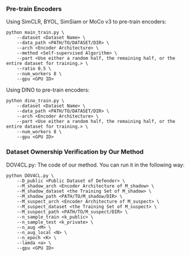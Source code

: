 ### Pre-train Encoders
Using SimCLR, BYOL, SimSiam or MoCo v3 to pre-train encoders:
```
python main_train.py \
    --dataset <Dataset Name> \
    --data_path <PATH/TO/DATASET/DIR> \
    --arch <Encoder Architecture> \
    --method <Self-supervised Algorithm> \
    --part <Use either a random half, the remaining half, or the entire dataset for training.> \
    --ratio 0.5 \
    --num_workers 8 \
    --gpu <GPU ID>
```

Using DINO to pre-train encoders:
```
python dino_train.py \
    --dataset <Dataset Name> \
    --data_path <PATH/TO/DATASET/DIR> \
    --arch <Encoder Architecture> \
    --part <Use either a random half, the remaining half, or the entire dataset for training.> \
    --num_workers 8 \
    --gpu <GPU ID>
```

### Dataset Ownership Verification by Our Method
DOV4CL.py: The code of our method.
You can run it in the following way:
```
python DOV4CL.py \
    --D_public <Public Dataset of Defender> \
    --M_shadow_arch <Encoder Architecture of M_shadow> \
    --M_shadow_dataset <the Training Set of M_shadow> \
    --M_shadow_path <PATH/TO/M_shadow/DIR> \
    --M_suspect_arch <Encoder Architecture of M_suspect> \
    --M_suspect_dataset <the Training Set of M_suspect> \
    --M_suspect_path <PATH/TO/M_suspect/DIR> \
    --n_sample_train <k_public> \
    --n_sample_test <k_private> \
    --n_aug <M> \
    --n_aug_local <N> \
    --n_epoch <K> \
    --lamda <a> \
    --gpu <GPU ID>
```
